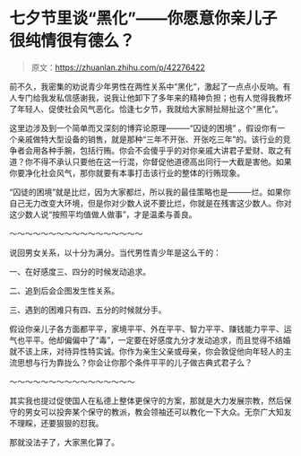 # 七夕节里谈“黑化”——你愿意你亲儿子很纯情很有德么？

> 原文：<https://zhuanlan.zhihu.com/p/42276422>

前不久，我密集的劝说青少年男性在两性关系中“黑化”，激起了一点点小反响。有人专门给我发私信感谢我，说我让他卸下了多年来的精神负担；也有人觉得我教坏了年轻人、促使社会风气恶化。恰逢七夕节，我就给大家掰扯掰扯这个“黑化”。

这里边涉及到一个简单而又深刻的博弈论原理———“囚徒的困境” 。假设你有一个亲戚做特大型设备的销售，就是那种“三年不开张、开张吃三年”的。该行业的竞争者会用各种手腕，包括行贿。你会不会傻乎乎的对你亲戚大讲君子爱财、取之有道？你不得不承认只要他在这一行混，你督促他道德高出同行一大截是害他。如果你要净化社会风气，那你就要有本事打击该行业的整体的行贿现象。

“囚徒的困境”就是比烂，因为大家都烂，所以我的最佳策略也是———烂。如果你自己无力改变大环境，但是你对少数人说不要比烂，你就是在残害这少数人。你对这少数人说“按照平均值做人做事”，才是温柔与善良。

～～～～～～～～～～～～～～～～～

说回男女关系，以十分为满分。当代男性青少年是这么干的：

一、在好感度三、四分的时候发动追求。

二、追到后会企图发生性关系。

三、遇到的困难只有四、五分的时候就分手。

假设你亲儿子各方面都平平，家境平平、外在平平、智力平平、赚钱能力平平、运气也平平。他却偏偏中了“毒”，一定要在好感度九分才发动追求，而且觉得不结婚就不该上床，对待异性特实诚。你作为亲生父亲或母亲，你会敦促他向年轻人的主流思想与行为靠拢么？你会让你那个条件平平的儿子做古典式君子么？

～～～～～～～～～～～～～～～～

其实我也提过促使国人在私德上整体更保守的方案，那就是大力发展宗教，然后保守的男女可以投奔某个保守的教派，教会领袖还可以教化一下大众。无奈广大知友不理睬，还要狠狠的怼我。

那就没法子了，大家黑化算了。